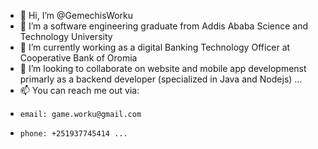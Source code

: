 - 👋 Hi, I’m @GemechisWorku
- 👀 I’m a software engineering graduate from Addis Ababa Science and Technology University
- 🌱 I’m currently working as a digital Banking Technology Officer at Cooperative Bank of Oromia
- 💞️ I’m looking to collaborate on website and mobile app developmenst primarly as a backend developer (specialized in Java and Nodejs) ...
- 📫 You can reach me out via:
-     email: game.worku@gmail.com
-     phone: +251937745414 ...

<!---
GemechisWorku/GemechisWorku is a ✨ special ✨ repository because its `README.md` (this file) appears on your GitHub profile.
You can click the Preview link to take a look at your changes.
--->
